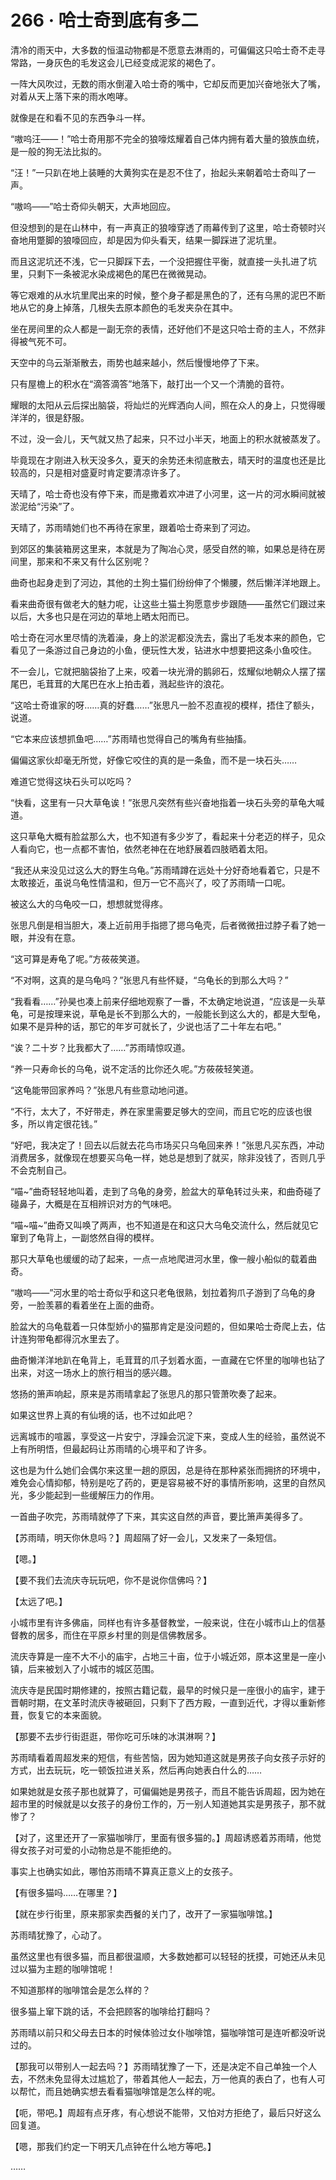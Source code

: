 <link rel="stylesheet" href="../styles/text.css"/>
<h1>266 · 哈士奇到底有多二</h1>

清冷的雨天中，大多数的恒温动物都是不愿意去淋雨的，可偏偏这只哈士奇不走寻常路，一身灰色的毛发这会儿已经变成泥浆的褐色了。

一阵大风吹过，无数的雨水倒灌入哈士奇的嘴中，它却反而更加兴奋地张大了嘴，对着从天上落下来的雨水咆哮。

就像是在和看不见的东西争斗一样。

“嗷呜汪——！”哈士奇用那不完全的狼嚎炫耀着自己体内拥有着大量的狼族血统，是一般的狗无法比拟的。

“汪！”一只趴在地上装睡的大黄狗实在是忍不住了，抬起头来朝着哈士奇叫了一声。

“嗷呜——”哈士奇仰头朝天，大声地回应。

但没想到的是在山林中，有一声真正的狼嚎穿透了雨幕传到了这里，哈士奇顿时兴奋地用蹩脚的狼嚎回应，却是因为仰头看天，结果一脚踩进了泥坑里。

而且这泥坑还不浅，它一只脚踩下去，一个没把握住平衡，就直接一头扎进了坑里，只剩下一条被泥水染成褐色的尾巴在微微晃动。

等它艰难的从水坑里爬出来的时候，整个身子都是黑色的了，还有乌黑的泥巴不断地从它的身上掉落，几根失去原本颜色的毛发夹杂在其中。

坐在房间里的众人都是一副无奈的表情，还好他们不是这只哈士奇的主人，不然非得被气死不可。

天空中的乌云渐渐散去，雨势也越来越小，然后慢慢地停了下来。

只有屋檐上的积水在“滴答滴答”地落下，敲打出一个又一个清脆的音符。

耀眼的太阳从云后探出脑袋，将灿烂的光辉洒向人间，照在众人的身上，只觉得暖洋洋的，很是舒服。

不过，没一会儿，天气就又热了起来，只不过小半天，地面上的积水就被蒸发了。

毕竟现在才刚进入秋天没多久，夏天的余势还未彻底散去，晴天时的温度也还是比较高的，只是相对盛夏时肯定要清凉许多了。

天晴了，哈士奇也没有停下来，而是撒着欢冲进了小河里，这一片的河水瞬间就被淤泥给“污染”了。

天晴了，苏雨晴她们也不再待在家里，跟着哈士奇来到了河边。

到郊区的集装箱房这里来，本就是为了陶冶心灵，感受自然的嘛，如果总是待在房间里，那来和不来又有什么区别呢？

曲奇也起身走到了河边，其他的土狗土猫们纷纷伸了个懒腰，然后懒洋洋地跟上。

看来曲奇很有做老大的魅力呢，让这些土猫土狗愿意步步跟随——虽然它们跟过来以后，大多也只是在河边的草地上晒太阳而已。

哈士奇在河水里尽情的洗着澡，身上的淤泥都没洗去，露出了毛发本来的颜色，它看见了一条游过自己身边的小鱼，便玩性大发，钻进水中想要把这条小鱼咬住。

不一会儿，它就把脑袋抬了上来，咬着一块光滑的鹅卵石，炫耀似地朝众人摆了摆尾巴，毛茸茸的大尾巴在水上拍击着，溅起些许的浪花。

“这哈士奇谁家的呀……真的好蠢……”张思凡一脸不忍直视的模样，捂住了额头，说道。

“它本来应该想抓鱼吧……”苏雨晴也觉得自己的嘴角有些抽搐。

偏偏这家伙却毫无所觉，好像它咬住的真的是一条鱼，而不是一块石头……

难道它觉得这块石头可以吃吗？

“快看，这里有一只大草龟诶！”张思凡突然有些兴奋地指着一块石头旁的草龟大喊道。

这只草龟大概有脸盆那么大，也不知道有多少岁了，看起来十分老迈的样子，见众人看向它，也一点都不害怕，依然老神在在地舒展着四肢晒着太阳。

“我还从来没见过这么大的野生乌龟。”苏雨晴蹲在远处十分好奇地看着它，只是不太敢接近，虽说乌龟性情温和，但万一它不高兴了，咬了苏雨晴一口呢。

被这么大的乌龟咬一口，想想就觉得疼。

张思凡倒是相当胆大，凑上近前用手指摁了摁乌龟壳，后者微微扭过脖子看了她一眼，并没有在意。

“这可算是寿龟了呢。”方莜莜笑道。

“不对啊，这真的是乌龟吗？”张思凡有些怀疑，“乌龟长的到那么大吗？”

“我看看……”孙昊也凑上前来仔细地观察了一番，不太确定地说道，“应该是一头草龟，可是按理来说，草龟是长不到那么大的，一般能长到这么大的，都是大型龟，如果不是异种的话，那它的年岁可就长了，少说也活了二十年左右吧。”

“诶？二十岁？比我都大了……”苏雨晴惊叹道。

“养一只寿命长的乌龟，说不定活的比你还久呢。”方莜莜轻笑道。

“这龟能带回家养吗？”张思凡有些意动地问道。

“不行，太大了，不好带走，养在家里需要足够大的空间，而且它吃的应该也很多，所以肯定很花钱。”

“好吧，我决定了！回去以后就去花鸟市场买只乌龟回来养！”张思凡买东西，冲动消费居多，就像现在想要买乌龟一样，她总是想到了就买，除非没钱了，否则几乎不会克制自己。

“喵\~”曲奇轻轻地叫着，走到了乌龟的身旁，脸盆大的草龟转过头来，和曲奇碰了碰鼻子，大概是在互相辨识对方的气味吧。

“喵\~喵\~”曲奇又叫唤了两声，也不知道是在和这只大乌龟交流什么，然后就见它窜到了龟背上，一副悠然自得的模样。

那只大草龟也缓缓的动了起来，一点一点地爬进河水里，像一艘小船似的载着曲奇。

“嗷呜——”河水里的哈士奇似乎和这只老龟很熟，划拉着狗爪子游到了乌龟的身旁，一脸羡慕的看着坐在上面的曲奇。

脸盆大的乌龟载着一只体型娇小的猫那肯定是没问题的，但如果哈士奇爬上去，估计连狗带龟都得沉水里去了。

曲奇懒洋洋地趴在龟背上，毛茸茸的爪子划着水面，一直藏在它怀里的咖啡也钻了出来，对这一场水上的旅行相当的感兴趣。

悠扬的箫声响起，原来是苏雨晴拿起了张思凡的那只管萧吹奏了起来。

如果这世界上真的有仙境的话，也不过如此吧？

远离城市的喧嚣，享受这一片安宁，浮躁会沉淀下来，变成人生的经验，虽然说不上有所明悟，但最起码让苏雨晴的心境平和了许多。

这也是为什么她们会偶尔来这里一趟的原因，总是待在那种紧张而拥挤的环境中，难免会心情抑郁，特别是吃了药的，更是容易被不好的事情所影响，这里的自然风光，多少能起到一些缓解压力的作用。

一首曲子吹完，苏雨晴就停了下来，其实这自然的声音，要比箫声美得多了。

【苏雨晴，明天你休息吗？】周超隔了好一会儿，又发来了一条短信。

【嗯。】

【要不我们去流庆寺玩玩吧，你不是说你信佛吗？】

【太远了吧。】

小城市里有许多佛庙，同样也有许多基督教堂，一般来说，住在小城市山上的信基督教的居多，而住在平原乡村里的则是信佛教居多。

流庆寺算是一座不大不小的庙宇，占地三十亩，位于小城近郊，原本这里是一座小镇，后来被划入了小城市的城区范围。

流庆寺是民国时期修建的，按照古籍记载，最早的时候只是一座很小的庙宇，建于晋朝时期，在文革时流庆寺被砸回，只剩下了西方殿，一直到近代，才得以重新修葺，恢复它的本来面貌。

【那要不去步行街逛逛，带你吃可乐味的冰淇淋啊？】

苏雨晴看着周超发来的短信，有些苦恼，因为她知道这就是男孩子向女孩子示好的方式，出去玩玩，吃一顿饭拉进关系，然后再向她表白什么的……

如果她就是女孩子那也就算了，可偏偏她是男孩子，而且不能告诉周超，因为她在超市里的时候就是以女孩子的身份工作的，万一别人知道她其实是男孩子，那不就惨了？

【对了，这里还开了一家猫咖啡厅，里面有很多猫的。】周超诱惑着苏雨晴，他觉得女孩子对可爱的小动物总是不能拒绝的。

事实上也确实如此，哪怕苏雨晴不算真正意义上的女孩子。

【有很多猫吗……在哪里？】

【就在步行街里，原来那家卖西餐的关门了，改开了一家猫咖啡馆。】

苏雨晴犹豫了，心动了。

虽然这里也有很多猫，而且都很温顺，大多数她都可以轻轻的抚摸，可她还从未见过以猫为主题的咖啡馆呢！

不知道那样的咖啡馆会是怎么样的？

很多猫上窜下跳的话，不会把顾客的咖啡给打翻吗？

苏雨晴以前只和父母去日本的时候体验过女仆咖啡馆，猫咖啡馆可是连听都没听说过的。

【那我可以带别人一起去吗？】苏雨晴犹豫了一下，还是决定不自己单独一个人去，不然未免显得太过尴尬了，带着其他人一起去，万一他真的表白了，也有人可以帮忙，而且她确实想去看看猫咖啡馆是怎么样的呢。

【呃，带吧。】周超有点牙疼，有心想说不能带，又怕对方拒绝了，最后只好这么回复道。

【嗯，那我们约定一下明天几点钟在什么地方等吧。】

……
